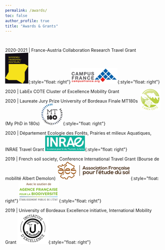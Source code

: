 ```yaml
---
permalink: /awards/
toc: false
author_profile: true
title: "Awards & Grants"
---
```

<br>

2020-2021  | France-Austria Collaboration Research Travel Grant ![](/img/WTZ_Logo.png){:style="float: right"}![](/img/campus-france_logo.png){:style="float: right"} 

2020 | <img align="right" src="/img/LabEx_logo.png">  LabEx COTE Cluster of Excellence Mobility Grant

2020 | Laureate Jury Prize University of Bordeaux Finale MT180s (My PhD in 180s) ![](/img/MT180s_logo.png){:style="float: right"} 

2020 | Département Ecologie des Forêts, Prairies et milieux Aquatiques, INRAE Travel Grant ![](/img/INRAE_logo.png){:style="float: right"} 

2019 | French soil society, Conference International Travel Grant (Bourse de mobilité Albert Demolon) ![](/img/afes_logo.png){:style="float: right"}![](/img/afb_logo.png){:style="float: right"} 

2019 | University of Bordeaux Excellence initiative, International Mobility Grant ![](/img/IdEx_logo.png){:style="float: right"} 